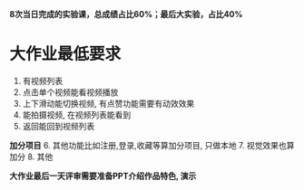 **8次当日完成的实验课，总成绩占比60%；最后大实验，占比40%**

# 大作业最低要求
  1. 有视频列表
  2. 点击单个视频能看视频播放
  3. 上下滑动能切换视频, 有点赞功能需要有动效效果
  4. 能拍摄视频, 在视频列表能看到
  5. 返回能回到视频列表

**加分项目**
  6. 其他功能比如注册,登录,收藏等算加分项目, 只做本地
  7. 视觉效果也算加分
  8. 其他

**大作业最后一天评审需要准备PPT介绍作品特色, 演示** 